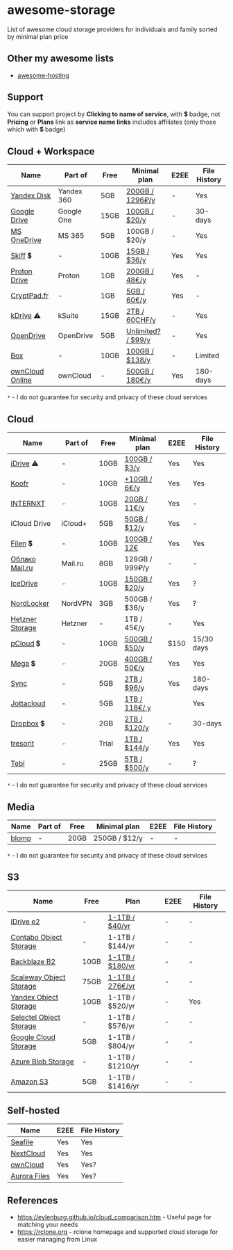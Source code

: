 # awesome-storage

List of awesome cloud storage providers for individuals and family sorted by minimal plan price

## Other my awesome lists

- [awesome-hosting](https://github.com/dalisoft/awesome-hosting)

## Support

You can support project by **Clicking to name of service**, with 💲 badge, not **Pricing** or **Plans** link as **service name links** includes affiliates (only those which with 💲 badge)

## Cloud + Workspace

| Name                                                            | Part of    | Free | Minimal plan                                                 | E2EE | File History |
| --------------------------------------------------------------- | ---------- | ---- | ------------------------------------------------------------ | ---- | ------------ |
| [Yandex Disk](https://disk.yandex.ru)                           | Yandex 360 | 5GB  | [200GB / 1296₽/y](https://mail360.yandex.ru/premium-plans)   | -    | Yes          |
| [Google Drive](https://www.google.com/drive)                    | Google One | 15GB | [100GB / $20/y](https://www.google.com/drive/#pricing)       | -    | 30-days      |
| [MS OneDrive](https://www.microsoft.com/microsoft-365/onedrive) | MS 365     | 5GB  | 100GB / $20/y                                                | -    | Yes          |
| [Skiff](https://app.skiff.com/signup?mail&referral=dalisoft) 💲 | -          | 10GB | [15GB / $36/y](https://skiff.com/pricing)                    | Yes  | Yes          |
| [Proton Drive](https://proton.me/drive)                         | Proton     | 1GB  | [200GB / 48€/y](https://proton.me/drive/pricing)             | Yes  | -            |
| [CryptPad.fr](https://cryptpad.fr)                              | -          | 1GB  | [5GB / 60€/y](https://cryptpad.fr/features.html)             | Yes  | -            |
| [kDrive](https://www.infomaniak.com/en/kdrive) ⚠️               | kSuite     | 15GB | [2TB / 60CHF/y](https://www.infomaniak.com/en/kdrive/prices) | -    | Yes          |
| [OpenDrive](https://www.opendrive.com/personal)                 | OpenDrive  | 5GB  | [Unlimited? / $99/y](https://www.opendrive.com/pricing)      | -    | Yes          |
| [Box](https://www.box.com)                                      | -          | 10GB | [100GB / $138/y](https://www.box.com/pricing/individual)     | -    | Limited      |
| [ownCloud Online](https://owncloud.online)                      | ownCloud   | -    | [500GB / 180€/y](https://owncloud.online/pricing)            | Yes  | 180-days     |

`*` - I do not guarantee for security and privacy of these cloud services

## Cloud

| Name                                                                                            | Part of | Free  | Minimal plan                                                             | E2EE | File History |
| ----------------------------------------------------------------------------------------------- | ------- | ----- | ------------------------------------------------------------------------ | ---- | ------------ |
| [iDrive](https://www.idrive.com) ⚠️                                                             | -       | 10GB  | [100GB / $3/y](https://www.idrive.com/pricing)                           | Yes  | Yes          |
| [Koofr](https://koofr.eu)                                                                       | -       | 10GB  | [+10GB / 6€/y](https://koofr.eu/pricing)                                 | Yes  | Yes          |
| [INTERNXT](https://internxt.com)                                                                | -       | 10GB  | [20GB / 11€/y](https://internxt.com/pricing)                             | Yes  | -            |
| iCloud Drive                                                                                    | iCloud+ | 5GB   | [50GB / $12/y](https://support.apple.com/en-us/HT201238)                 | Yes  | -            |
| [Filen](https://filen.io/r/7ccfa32d8f638c589fe6dcecfb3995e0) 💲                                 | -       | 10GB  | [100GB / 12€](https://filen.io/pricing)                                  | Yes  | Yes          |
| [Облако Mail.ru](https://cloud.mail.ru)                                                         | Mail.ru | 8GB   | 128GB / 999₽/y                                                           | -    | -            |
| [IceDrive](https://icedrive.net/plans)                                                          | -       | 10GB  | [150GB / $20/y](https://icedrive.net/plans)                              | Yes  | ?            |
| [NordLocker](https://nordlocker.com/secure-cloud-storage)                                       | NordVPN | 3GB   | 500GB / $36/y                                                            | Yes  | ?            |
| [Hetzner Storage](https://www.hetzner.com/storage/storage-box)                                  | Hetzner | -     | 1TB / 45€/y                                                              | -    | Yes          |
| [pCloud](https://e.pcloud.com/#page=register&invite=ynR7ZlAVRT7) 💲                             | -       | 10GB  | [500GB / $50/y](https://www.pcloud.com/cloud-storage-pricing-plans.html) | $150 | 15/30 days   |
| [Mega](https://mega.nz/aff=Gjch3rzQJmA) 💲                                                      | -       | 20GB  | [400GB / 50€/y](https://mega.io/pricing)                                 | Yes  | Yes          |
| [Sync](https://www.sync.com)                                                                    | -       | 5GB   | [2TB / $96/y](https://www.sync.com/pricing/)                             | Yes  | 180-days     |
| [Jottacloud](https://www.jottacloud.com)                                                        | -       | 5GB   | [1TB / 118€/ y](https://www.jottacloud.com/en/home)                      |      | Yes          |
| [Dropbox](https://www.dropbox.com/referrals/AADdF28MD0HWowjvA83VJAlLJlHyBXid8hA?src=global9) 💲 | -       | 2GB   | [2TB / $120/y](https://www.dropbox.com/plans)                            | -    | 30-days      |
| [tresorit](https://tresorit.com)                                                                | -       | Trial | [1TB / $144/y](https://tresorit.com/pricing)                             | Yes  | Yes          |
| [Tebi](https://tebi.io)                                                                         | -       | 25GB  | [5TB / $500/y](https://tebi.io/#prices)                                  | -    | ?            |

`*` - I do not guarantee for security and privacy of these cloud services

## Media

| Name                           | Part of | Free | Minimal plan  | E2EE | File History |
| ------------------------------ | ------- | ---- | ------------- | ---- | ------------ |
| [blomp](https://www.blomp.com) | -       | 20GB | 250GB / $12/y | -    | -            |

`*` - I do not guarantee for security and privacy of these cloud services

## S3

| Name                                                                           | Free | Plan                                                                       | E2EE | File History |
| ------------------------------------------------------------------------------ | ---- | -------------------------------------------------------------------------- | ---- | ------------ |
| [iDrive e2](https://www.idrive.com/object-storage-e2)                          | -    | [1-1TB / $40/yr](https://www.idrive.com/object-storage-e2/pricing)         | -    | -            |
| [Contabo Object Storage](https://contabo.com/en/object-storage/)               | -    | 1-1TB / $144/yr                                                            | -    | -            |
| [Backblaze B2](https://www.backblaze.com/b2/cloud-storage.html)                | 10GB | [1-1TB / $180/yr](https://www.backblaze.com/b2/cloud-storage-pricing.html) | -    | -            |
| [Scaleway Object Storage](https://www.scaleway.com/en/object-storage)          | 75GB | [1-1TB / 276€/yr](https://www.scaleway.com/en/pricing/?tags=storage)       | -    | -            |
| [Yandex Object Storage](https://cloud.yandex.com/en-ru/services/storage)       | 10GB | 1-1TB / $520/yr                                                            | -    | Yes          |
| [Selectel Object Storage](https://selectel.ru/services/cloud/storage)          | -    | 1-1TB / $576/yr                                                            | -    | -            |
| [Google Cloud Storage](https://cloud.google.com/storage)                       | 5GB  | 1-1TB / $804/yr                                                            | -    | -            |
| [Azure Blob Storage](https://azure.microsoft.com/en-us/products/storage/blobs) | -    | 1-1TB / $1210/yr                                                           | -    | -            |
| [Amazon S3](https://aws.amazon.com/s3)                                         | 5GB  | 1-1TB / $1416/yr                                                           | -    | -            |

## Self-hosted

| Name                                                | E2EE | File History |
| --------------------------------------------------- | ---- | ------------ |
| [Seafile](https://www.seafile.com/en/home)          | Yes  | Yes          |
| [NextCloud](https://nextcloud.com)                  | Yes  | Yes          |
| [ownCloud](https://owncloud.com)                    | Yes  | Yes?         |
| [Aurora Files](https://afterlogic.org/aurora-files) | Yes  | Yes?         |

## References

- <https://eylenburg.github.io/cloud_comparison.htm> - Useful page for matching your needs
- <https://rclone.org> - rclone homepage and supported cloud storage for easier managing from Linux
